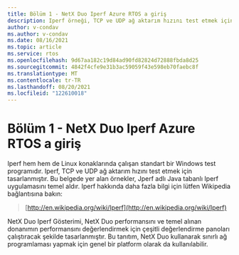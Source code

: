 ```yaml
---
title: Bölüm 1 - NetX Duo Iperf Azure RTOS a giriş
description: Iperf örneği, TCP ve UDP ağ aktarım hızını test etmek için kullanılan bir ağ test programıdır.
author: v-condav
ms.author: v-condav
ms.date: 08/16/2021
ms.topic: article
ms.service: rtos
ms.openlocfilehash: 9d67aa182c19d84ad90fd82824d72888fbda8d25
ms.sourcegitcommit: 4842f4cfe9e31b3ac59059f43e598eb70faebc8f
ms.translationtype: MT
ms.contentlocale: tr-TR
ms.lasthandoff: 08/20/2021
ms.locfileid: "122610018"
---
```

# <a name="chapter-1---introduction-to-azure-rtos-netx-duo-iperf"></a>Bölüm 1 - NetX Duo Iperf Azure RTOS a giriş

Iperf hem hem de Linux konaklarında çalışan standart bir Windows test programıdır. Iperf, TCP ve UDP ağ aktarım hızını test etmek için tasarlanmıştır. Bu belgede yer alan örnekler, Jperf adlı Java tabanlı Iperf uygulamasını temel aldır. Iperf hakkında daha fazla bilgi için lütfen Wikipedia bağlantısına bakın:

> [http://en.wikipedia.org/wiki/Iperf](http://en.wikipedia.org/wiki/Iperf)

NetX Duo Iperf Gösterimi, NetX Duo performansını ve temel alınan donanımın performansını değerlendirmek için çeşitli değerlendirme panoları çalıştıracak şekilde tasarlanmıştır. Bu tanıtım, NetX Duo kullanarak sınırlı ağ programlaması yapmak için genel bir platform olarak da kullanılabilir.
